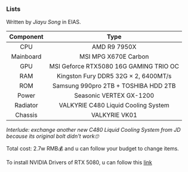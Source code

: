### Lists
Written by *Jiayu Song* in EIAS.

|Component|Type|
|:---:|:---:|
|CPU|AMD R9 7950X|
|Mainboard|MSI MPG X670E Carbon|
|GPU|MSI Geforce RTX5080 16G GAMING TRIO OC|
|RAM|Kingston Fury DDR5 32G $\times$ 2, 6400MT/s|
|ROM|Samsung 990pro 2TB + TOSHIBA HDD 2TB|
|Power|Seasonic VERTEX GX-1200|
|Radiator|VALKYRIE C480 Liquid Cooling System|
|Chassis|VALKYRIE VK01|

*Interlude: exchange another new C480 Liquid Cooling System from JD because its original bolt didn't work🙄*

Total cost: 2.7w RMB💰 and u can follow your budget to change items.

To install NVIDIA Drivers of RTX 5080, u can follow this [link](https://medium.com/@ttio2tech_28094/how-to-install-rtx-5090-5080-5070-ti-5070-drivers-on-linux-detailed-guide-d7069c7a0db7)
